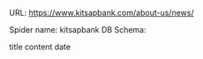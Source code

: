 URL: https://www.kitsapbank.com/about-us/news/

Spider name: kitsapbank
DB Schema:

title
content
date